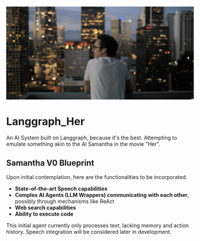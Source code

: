 ![Us](assets/wallpaperflare.com_wallpaper.jpg)

# Langgraph_Her
An AI System built on Langgraph, because it's the best. Attempting to emulate something akin to the AI Samantha in the movie "Her".

## Samantha V0 Blueprint

Upon initial contemplation, here are the functionalities to be incorporated:

- **State-of-the-art Speech capabilities**
- **Complex AI Agents (LLM Wrappers) communicating with each other**, possibly through mechanisms like ReAct
- **Web search capabilities**
- **Ability to execute code**

This initial agent currently only processes text, lacking memory and action history. Speech integration will be considered later in development.
